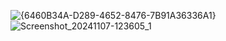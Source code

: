 ![{6460B34A-D289-4652-8476-7B91A36336A1}](https://github.com/user-attachments/assets/f14f3eea-6d58-4382-812e-33b51c52067d)
![Screenshot_20241107-123605_1](https://github.com/user-attachments/assets/134a67fd-6303-4e50-b14c-e0600daa98a5)
